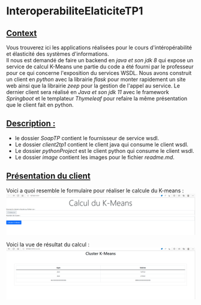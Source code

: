 # InteroperabiliteElaticiteTP1

## <ins>Context</ins>

Vous trouverez ici les applications réalisées pour le cours d'intéropérabilité et élasticité des systèmes d'informations. <br> Il nous est demandé de faire un backend en _java et son jdk 8_ qui expose un service de calcul K-Means une partie du code a été fourni par le professeur pour ce qui concerne l'exposition du services WSDL. Nous avons construit un client en _python_ avec la librairie _flask_ pour monter rapidement un site web ainsi que la librairie _zeep_ pour la gestion de l'appel au service. Le dernier client sera réalisé en _Java et son jdk 11_ avec le framework _Springboot_ et le templateur _Thymeleaf_ pour refaire la même présentation que le client fait en python.

## <ins>Description : </ins>

- le dossier _SoapTP_ contient le fournisseur de service wsdl.
- Le dossier _client2tp1_ contient le client java qui consume le client wsdl.
- Le dossier _pythonProject_ est le client python qui consume le client wsdl.
- Le dossier _image_ contient les images pour le fichier _readme.md_.

## <ins>Présentation du client</ins>

Voici a quoi resemble le formulaire pour réaliser le calcule du K-means :<br>
![image](./image/vue_1.png)

Voici la vue de résultat du calcul :<br>
![image](./image/vue_2.png)

